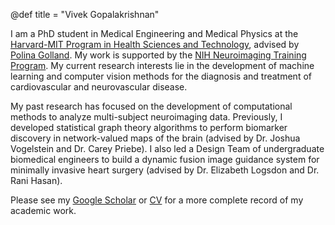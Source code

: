 @def title = "Vivek Gopalakrishnan"

I am a PhD student in Medical Engineering and Medical Physics at the [Harvard-MIT Program in Health Sciences and Technology](https://hst.mit.edu/), advised by [Polina Golland](https://people.csail.mit.edu/polina/).
My work is supported by the [NIH Neuroimaging Training Program](https://hst.mit.edu/academic-programs/memp/neuroimaging-training-program).
My current research interests lie in the development of machine learning and computer vision methods for the diagnosis and treatment of cardiovascular and neurovascular disease.

My past research has focused on the development of computational methods to analyze multi-subject neuroimaging data.
Previously, I developed statistical graph theory algorithms to perform biomarker discovery in network-valued maps of the brain (advised by Dr. Joshua Vogelstein and Dr. Carey Priebe). 
I also led a Design Team of undergraduate biomedical engineers to build a dynamic fusion image guidance system for minimally
invasive heart surgery (advised by Dr. Elizabeth Logsdon and Dr. Rani Hasan).

Please see my [Google Scholar](https://scholar.google.com/citations?user=kYGmJpAAAAAJ&hl=en) or [CV](assets/Vivek_Gopalakrishnan_CV.pdf) for a more complete record of my academic work.
